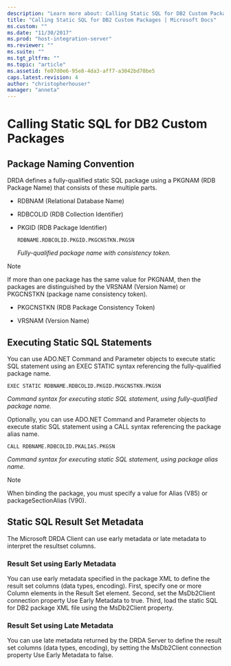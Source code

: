 ```yaml
---
description: "Learn more about: Calling Static SQL for DB2 Custom Packages"
title: "Calling Static SQL for DB2 Custom Packages | Microsoft Docs"
ms.custom: ""
ms.date: "11/30/2017"
ms.prod: "host-integration-server"
ms.reviewer: ""
ms.suite: ""
ms.tgt_pltfrm: ""
ms.topic: "article"
ms.assetid: fe07d0e6-95e8-4da3-aff7-a3042bd70be5
caps.latest.revision: 4
author: "christopherhouser"
manager: "anneta"
---
```

# Calling Static SQL for DB2 Custom Packages
## Package Naming Convention  
 DRDA defines a fully-qualified static SQL package using a PKGNAM (RDB Package Name) that consists of these multiple parts.  
  
- RDBNAM (Relational Database Name)  
  
- RDBCOLID (RDB Collection Identifier)  
  
- PKGID (RDB Package Identifier)  
  
  `RDBNAME.RDBCOLID.PKGID.PKGCNSTKN.PKGSN`  
  
  *Fully-qualified package name with consistency token.*  
  
> [!NOTE]
>  If more than one package has the same value for PKGNAM, then the packages are distinguished by the VRSNAM (Version Name) or PKGCNSTKN (package name consistency token).  
  
-   PKGCNSTKN (RDB Package Consistency Token)  
  
-   VRSNAM (Version Name)  
  
## Executing Static SQL Statements  
 You can use ADO.NET Command and Parameter objects to execute static SQL statement using an EXEC STATIC syntax referencing the fully-qualified package name.  
  
 `EXEC STATIC RDBNAME.RDBCOLID.PKGID.PKGCNSTKN.PKGSN`  
  
 *Command syntax for executing static SQL statement, using fully-qualified package name.*  
  
 Optionally, you can use ADO.NET Command and Parameter objects to execute static SQL statement using a CALL syntax referencing the package alias name.  
  
 `CALL RDBNAME.RDBCOLID.PKALIAS.PKGSN`  
  
 *Command syntax for executing static SQL statement, using package alias name.*  
  
> [!NOTE]
>  When binding the package, you must specify a value for Alias (V85) or packageSectionAlias (V90).  
  
## Static SQL Result Set Metadata  
 The Microsoft DRDA Client can use early metadata or late metadata to interpret the resultset columns.  
  
### Result Set using Early Metadata  
 You can use early metadata specified in the package XML to define the result set columns (data types, encoding). First, specify one or more Column elements in the Result Set element. Second, set the MsDb2Client connection property Use Early Metadata to true. Third, load the static SQL for DB2 package XML file using the MsDb2Client property.  
  
### Result Set using Late Metadata  
 You can use late metadata returned by the DRDA Server to define the result set columns (data types, encoding), by setting the MsDb2Client connection property Use Early Metadata to false.
